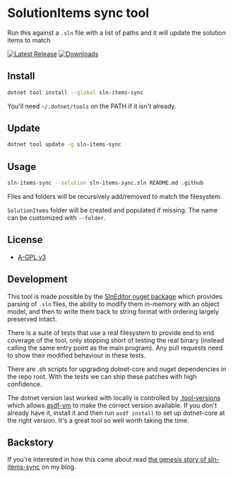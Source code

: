 # SolutionItems sync tool

Run this against a `.sln` file with a list of paths and it will update the solution items to match

[![Latest Release](https://img.shields.io/nuget/v/sln-items-sync)](https://www.nuget.org/packages/sln-items-sync/)
[![Downloads](https://img.shields.io/nuget/dt/sln-items-sync)](https://www.nuget.org/packages/sln-items-sync/)

## Install

```sh
dotnet tool install --global sln-items-sync
```

You'll need `~/.dotnet/tools` on the PATH if it isn't already.

## Update

```sh
dotnet tool update -g sln-items-sync
```

## Usage

```sh
sln-items-sync --solution sln-items-sync.sln README.md .github
```

Files and folders will be recursively add/removed to match the filesystem.

`SolutionItems` folder will be created and populated if missing. The name can be customized with `--folder`.

## License

- [A-GPL v3](LICENSE)

## Development

This tool is made possible by the [SlnEditor nuget package](https://github.com/timabell/SlnEditor) which provides parsing of `.sln` files, the ability to modify them in-memory with an object model, and then to write them back to string format with ordering largely preserved intact.

There is a suite of tests that use a real filesystem to provide end to end coverage of the tool, only stopping short of testing the real binary (instead calling the same entry point as the main program). Any pull requests need to show their modified behaviour in these tests.

There are .sh scripts for upgrading dotnet-core and nuget dependencies in the repo root. With the tests we can ship these patches with high confidence.

The dotnet version last worked with locally is controlled by [.tool-versions](.tool-versions) which allows [asdf-vm](https://asdf-vm.com/) to make the correct version available. If you don't already have it, install it and then run `asdf install` to set up dotnet-core at the right version. It's a great tool so well worth taking the time.

## Backstory

If you're interested in how this came about read [the genesis story of sln-items-sync](https://timwise.co.uk/2024/01/13/new-tool-sln-items-sync-for-visual-studio-solution-folders/) on my blog.
